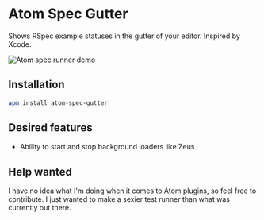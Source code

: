 # Atom Spec Gutter

Shows RSpec example statuses in the gutter of your editor. Inspired by Xcode.

![Atom spec runner demo](video.gif)

## Installation

```bash
apm install atom-spec-gutter
```

## Desired features

* Ability to start and stop background loaders like Zeus

## Help wanted

I have no idea what I'm doing when it comes to Atom plugins, so feel free to contribute. I just wanted to make a sexier test runner than what was currently out there.
